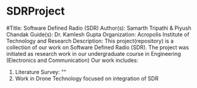 # SDRProject
#Title: Software Defined Radio (SDR)
Author(s): Samarth Tripathi & Piyush Chandak
Guide(s): Dr. Kamlesh Gupta 
Organization: Acropolis Institute of Technology and Research
Description: This project(repository) is a collection of our work on Software Defined Radio (SDR). 
The project was initiated as research work in our undergraduate course in Engineering (Electronics and Communication) 
Our work includes:
1. Literature Survey: ""
2. Work in Drone Technology focused on integration of SDR



